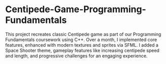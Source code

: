 # Centipede-Game-Programming-Fundamentals
This project recreates classic Centipede game as part of our Programming Fundamentals coursework using C++. Over a month, I implemented core features, enhanced with modern textures and sprites via SFML. I added a Space Shooter theme, gameplay features like increasing centipede speed and length, and progressive challenges for an engaging experience.
